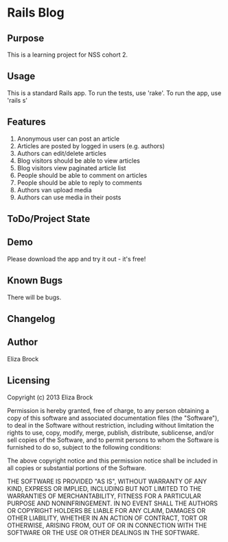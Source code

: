 Rails Blog
=========

Purpose
-------

This is a learning project for NSS cohort 2.

Usage
-----

This is a standard Rails app. To run the tests, use 'rake'. To run the app, use 'rails s'

Features
--------

1. Anonymous user can post an article
2. Articles are posted by logged in users (e.g. authors)
3. Authors can edit/delete articles
4. Blog visitors should be able to view articles
5. Blog visitors view paginated article list
6. People should be able to comment on articles
7. People should be able to reply to comments
8. Authors van upload media
9. Authors can use media in their posts

ToDo/Project State
------------------



Demo
----
Please download the app and try it out - it's free!

Known Bugs
----------
There will be bugs.

Changelog
---------

Author
------

Eliza Brock

Licensing
---------

Copyright (c) 2013 Eliza Brock

Permission is hereby granted, free of charge, to any person obtaining a copy
of this software and associated documentation files (the "Software"), to deal
in the Software without restriction, including without limitation the rights
to use, copy, modify, merge, publish, distribute, sublicense, and/or sell
copies of the Software, and to permit persons to whom the Software is
furnished to do so, subject to the following conditions:

The above copyright notice and this permission notice shall be included in
all copies or substantial portions of the Software.

THE SOFTWARE IS PROVIDED "AS IS", WITHOUT WARRANTY OF ANY KIND, EXPRESS OR
IMPLIED, INCLUDING BUT NOT LIMITED TO THE WARRANTIES OF MERCHANTABILITY,
FITNESS FOR A PARTICULAR PURPOSE AND NONINFRINGEMENT. IN NO EVENT SHALL THE
AUTHORS OR COPYRIGHT HOLDERS BE LIABLE FOR ANY CLAIM, DAMAGES OR OTHER
LIABILITY, WHETHER IN AN ACTION OF CONTRACT, TORT OR OTHERWISE, ARISING FROM,
OUT OF OR IN CONNECTION WITH THE SOFTWARE OR THE USE OR OTHER DEALINGS IN
THE SOFTWARE.
